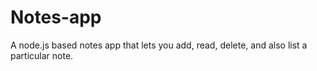# Notes-app
A node.js based notes app that lets you add, read, delete, and also list a particular note. 
